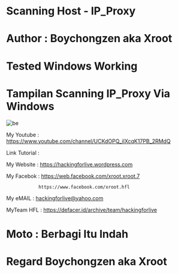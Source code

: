 # Scanning Host - IP_Proxy 

# Author : Boychongzen aka Xroot

# Tested  Windows Working

# Tampilan Scanning IP_Proxy Via Windows
![be](https://raw.githubusercontent.com/boychongzen18/scanner-host/master/host.jpg)


My Youtube    : https://www.youtube.com/channel/UCKdOPQ_iIXcqK17PB_2RMdQ

Link Tutorial :

My Website    : https://hackingforlive.wordpress.com

My Facebok    : https://web.facebook.com/xroot.xroot.7

                https://www.facebook.com/xroot.hfl

My eMAIL      : hackingforlive@yahoo.com

MyTeam HFL    : https://defacer.id/archive/team/hackingforlive

# Moto : Berbagi Itu Indah

# Regard Boychongzen aka Xroot
